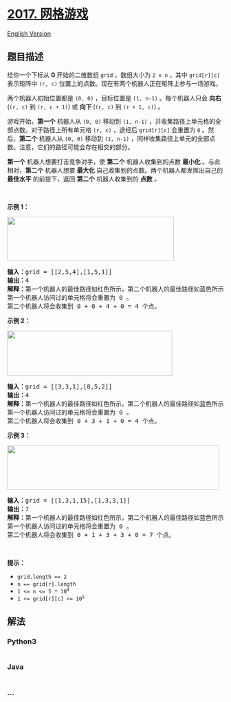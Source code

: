 # [2017. 网格游戏](https://leetcode.cn/problems/grid-game)

[English Version](/solution/2000-2099/2017.Grid%20Game/README_EN.md)

## 题目描述

<!-- 这里写题目描述 -->

<p>给你一个下标从 <strong>0</strong> 开始的二维数组 <code>grid</code> ，数组大小为 <code>2 x n</code> ，其中 <code>grid[r][c]</code> 表示矩阵中 <code>(r, c)</code> 位置上的点数。现在有两个机器人正在矩阵上参与一场游戏。</p>

<p>两个机器人初始位置都是 <code>(0, 0)</code> ，目标位置是 <code>(1, n-1)</code> 。每个机器人只会 <strong>向右</strong> (<code>(r, c)</code> 到 <code>(r, c + 1)</code>) 或 <strong>向下 </strong>(<code>(r, c)</code> 到 <code>(r + 1, c)</code>) 。</p>

<p>游戏开始，<strong>第一个</strong> 机器人从 <code>(0, 0)</code> 移动到 <code>(1, n-1)</code> ，并收集路径上单元格的全部点数。对于路径上所有单元格 <code>(r, c)</code> ，途经后 <code>grid[r][c]</code> 会重置为 <code>0</code> 。然后，<strong>第二个</strong> 机器人从 <code>(0, 0)</code> 移动到 <code>(1, n-1)</code> ，同样收集路径上单元的全部点数。注意，它们的路径可能会存在相交的部分。</p>

<p><strong>第一个</strong> 机器人想要打击竞争对手，使 <strong>第二个</strong> 机器人收集到的点数 <strong>最小化</strong> 。与此相对，<strong>第二个</strong> 机器人想要 <strong>最大化</strong> 自己收集到的点数。两个机器人都发挥出自己的 <strong>最佳水平</strong>&nbsp;的前提下，返回 <strong>第二个</strong> 机器人收集到的 <strong>点数</strong> <em>。</em></p>

<p>&nbsp;</p>

<p><strong>示例 1：</strong></p>

<p><img alt="" src="https://fastly.jsdelivr.net/gh/doocs/leetcode@main/solution/2000-2099/2017.Grid%20Game/images/a1.png" style="width: 388px; height: 103px;" /></p>

<pre>
<strong>输入：</strong>grid = [[2,5,4],[1,5,1]]
<strong>输出：</strong>4
<strong>解释：</strong>第一个机器人的最佳路径如红色所示，第二个机器人的最佳路径如蓝色所示。
第一个机器人访问过的单元格将会重置为 0 。
第二个机器人将会收集到 0 + 0 + 4 + 0 = 4 个点。
</pre>

<p><strong>示例 2：</strong></p>
<img alt="" src="https://fastly.jsdelivr.net/gh/doocs/leetcode@main/solution/2000-2099/2017.Grid%20Game/images/a2.png" style="width: 384px; height: 105px;" />
<pre>
<strong>输入：</strong>grid = [[3,3,1],[8,5,2]]
<strong>输出：</strong>4
<strong>解释：</strong>第一个机器人的最佳路径如红色所示，第二个机器人的最佳路径如蓝色所示。 
第一个机器人访问过的单元格将会重置为 0 。
第二个机器人将会收集到 0 + 3 + 1 + 0 = 4 个点。
</pre>

<p><strong>示例 3：</strong></p>
<img alt="" src="https://fastly.jsdelivr.net/gh/doocs/leetcode@main/solution/2000-2099/2017.Grid%20Game/images/a3.png" style="width: 493px; height: 103px;" />
<pre>
<strong>输入：</strong>grid = [[1,3,1,15],[1,3,3,1]]
<strong>输出：</strong>7
<strong>解释：</strong>第一个机器人的最佳路径如红色所示，第二个机器人的最佳路径如蓝色所示。
第一个机器人访问过的单元格将会重置为 0 。
第二个机器人将会收集到 0 + 1 + 3 + 3 + 0 = 7 个点。
</pre>

<p>&nbsp;</p>

<p><strong>提示：</strong></p>

<ul>
	<li><code>grid.length == 2</code></li>
	<li><code>n == grid[r].length</code></li>
	<li><code>1 &lt;= n &lt;= 5 * 10<sup>4</sup></code></li>
	<li><code>1 &lt;= grid[r][c] &lt;= 10<sup>5</sup></code></li>
</ul>

## 解法

<!-- 这里可写通用的实现逻辑 -->

<!-- tabs:start -->

### **Python3**

<!-- 这里可写当前语言的特殊实现逻辑 -->

```python

```

### **Java**

<!-- 这里可写当前语言的特殊实现逻辑 -->

```java

```

### **...**

```

```

<!-- tabs:end -->
